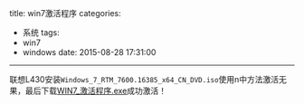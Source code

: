 title: win7激活程序
categories:
  - 系统
tags:
  - win7
  - windows
date: 2015-08-28 17:31:00
---
联想L430安装`Windows_7_RTM_7600.16385_x64_CN_DVD.iso`使用n中方法激活无果，最后下载[WIN7_激活程序.exe](http://pan.baidu.com/s/1gdCnVO3)成功激活！
